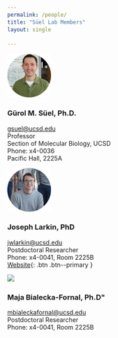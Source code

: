 ```yaml
---
permalink: /people/
title: "Süel Lab Members"
layout: single

---
```

<img src="/assets/images/lab_members/Gurol.png" width="100" align=”left”>

### Gürol M. Süel, Ph.D.
gsuel@ucsd.edu  
Professor  
Section of Molecular Biology, UCSD  
Phone: x4-0036  
Pacific Hall, 2225A

<img src="/assets/images/lab_members/Joe.png" width="100" align=”left”>

### Joseph Larkin, PhD  
jwlarkin@ucsd.edu    
Postdoctoral Researcher     
Phone: x4-0041, Room 2225B  
[Website](https://www.joe-larkin.com){: .btn .btn--primary }  

<img src="/assets/images/lab_members/Maja.png" width="100" align=”left”>

### Maja Bialecka-Fornal, Ph.D"
mbialeckafornal@ucsd.edu  
Postdoctoral Researcher   
Phone: x4-0041, Room 2225B
